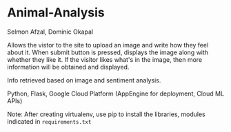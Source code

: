 # Animal-Analysis
Selmon Afzal, Dominic Okapal

Allows the vistor to the site to upload an image and write how they feel about it.
When submit button is pressed, displays the image along with whether they like it.
If the visitor likes what's in the image, then more information will be obtained and displayed.

Info retrieved based on image and sentiment analysis. 

Python, Flask, Google Cloud Platform (AppEngine for deployment, Cloud ML APIs)

Note: 
After creating virtualenv, use pip to install the libraries, modules indicated in `requirements.txt`
